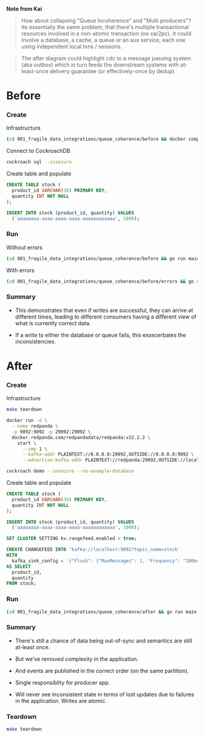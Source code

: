 **Note from Kai**

> How about collapsing "Queue Incoherence" and "Multi producers"? Its essentially the same problem, that there's multiple transactional resources involved in a non-atomic transaction (no xa/2pc). It could involve a database, a cache, a queue or an aux service, each one using independent local txns / sessions.

> The after diagram could highlight cdc to a message passing system (aka outbox) which in turn feeds the downstream systems with at-least-once delivery guarantee (or effectively-once by dedup)

# Before

### Create

Infrastructure

``` sh
(cd 001_fragile_data_integrations/queue_coherence/before && docker compose up -d)
```

Connect to CockroachDB

``` sh
cockroach sql --insecure
```

Create table and populate

``` sql
CREATE TABLE stock (
  product_id VARCHAR(36) PRIMARY KEY,
  quantity INT NOT NULL
);

INSERT INTO stock (product_id, quantity) VALUES
  ('aaaaaaaa-aaaa-aaaa-aaaa-aaaaaaaaaaaa', 1000);
```

### Run

Without errors

``` sh
(cd 001_fragile_data_integrations/queue_coherence/before && go run main.go -r 100ms -w 250ms -f)
```

With errors

``` sh
(cd 001_fragile_data_integrations/queue_coherence/before/errors && go run main.go -w 100ms)
```

### Summary

* This demonstrates that even if writes are successful, they can arrive at different times, leading to different consumers having a different view of what is currently correct data.

* If a write to either the database or queue fails, this exascerbates the inconsistencies.

# After

### Create

Infrastructure

``` sh
make teardown

docker run -d \
  --name redpanda \
  -p 9092:9092 -p 29092:29092 \
  docker.redpanda.com/redpandadata/redpanda:v22.2.2 \
    start \
      --smp 1 \
      --kafka-addr PLAINTEXT://0.0.0.0:29092,OUTSIDE://0.0.0.0:9092 \
      --advertise-kafka-addr PLAINTEXT://redpanda:29092,OUTSIDE://localhost:9092

cockroach demo --insecure --no-example-database
```

Create table and populate

``` sql
CREATE TABLE stock (
  product_id VARCHAR(36) PRIMARY KEY,
  quantity INT NOT NULL
);

INSERT INTO stock (product_id, quantity) VALUES
  ('aaaaaaaa-aaaa-aaaa-aaaa-aaaaaaaaaaaa', 1000);

SET CLUSTER SETTING kv.rangefeed.enabled = true;

CREATE CHANGEFEED INTO 'kafka://localhost:9092?topic_name=stock'
WITH
  kafka_sink_config = '{"Flush": {"MaxMessages": 1, "Frequency": "100ms"}, "RequiredAcks": "ONE"}'
AS SELECT
  product_id,
  quantity
FROM stock;
```

### Run

``` sh
(cd 001_fragile_data_integrations/queue_coherence/after && go run main.go -r 100ms -w 1s)
```

### Summary

* There's still a chance of data being out-of-sync and semantics are still at-least once.

* But we've removed complexity in the application.

* And events are published in the correct order (on the same partition).

* Single responsiblity for producer app.

* Will never see inconsistent state in terms of lost updates due to failures in the application. Writes are atomic.

### Teardown

``` sh
make teardown
```